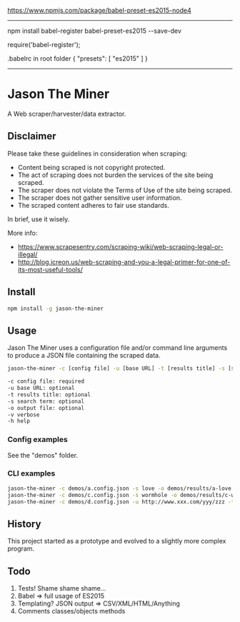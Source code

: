 https://www.npmjs.com/package/babel-preset-es2015-node4

***********************

npm install babel-register babel-preset-es2015 --save-dev

require('babel-register');

.babelrc in root folder
{
  "presets": [ "es2015" ]
}

--------------------------------------------------------------------------------------------------------------------

# Jason The Miner

A Web scraper/harvester/data extractor.

## Disclaimer

Please take these guidelines in consideration when scraping:

- Content being scraped is not copyright protected.
- The act of scraping does not burden the services of the site being scraped.
- The scraper does not violate the Terms of Use of the site being scraped.
- The scraper does not gather sensitive user information.
- The scraped content adheres to fair use standards.

In brief, use it wisely.

More info:

- https://www.scrapesentry.com/scraping-wiki/web-scraping-legal-or-illegal/
- http://blog.icreon.us/web-scraping-and-you-a-legal-primer-for-one-of-its-most-useful-tools/

## Install

```bash
npm install -g jason-the-miner
```

## Usage

Jason The Miner uses a configuration file and/or command line arguments to produce a JSON file containing the scraped data.

```bash
jason-the-miner -c [config file] -u [base URL] -t [results title] -s [search term] -o [output file] -v

-c config file: required
-u base URL: optional
-t results title: optional
-s search term: optional
-o output file: optional
-v verbose
-h help
```

### Config examples

See the "demos" folder.

### CLI examples

```bash
jason-the-miner -c demos/a.config.json -s love -o demos/results/a-love.results.json
jason-the-miner -c demos/c.config.json -s wormhole -o demos/results/c-wormhole.results.json
jason-the-miner -c demos/d.config.json -u http://www.xxx.com/yyy/zzz -t "Some other episodes" -o demos/results/d.results.json
```

## History

This project started as a prototype and evolved to a slightly more complex program.

## Todo

1. Tests! Shame shame shame...
2. Babel => full usage of ES2015
3. Templating? JSON output => CSV/XML/HTML/Anything
4. Comments classes/objects methods
